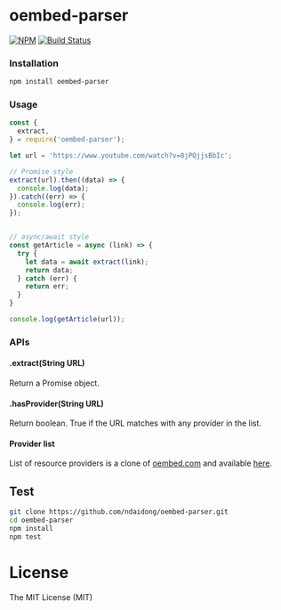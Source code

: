 # oembed-parser

[![NPM](https://badge.fury.io/js/oembed-parser.svg)](https://badge.fury.io/js/oembed-parser)
[![Build Status](https://travis-ci.org/ndaidong/oembed-parser.svg?branch=master)](https://travis-ci.org/ndaidong/oembed-parser)


### Installation

```bash
npm install oembed-parser
```

### Usage

```js
const {
  extract,
} = require('oembed-parser');

let url = 'https://www.youtube.com/watch?v=8jPQjjsBbIc';

// Promise style
extract(url).then((data) => {
  console.log(data);
}).catch((err) => {
  console.log(err);
});


// async/await style
const getArticle = async (link) => {
  try {
    let data = await extract(link);
    return data;
  } catch (err) {
    return err;
  }
}

console.log(getArticle(url));
```

### APIs

#### .extract(String URL)

Return a Promise object.

#### .hasProvider(String URL)

Return boolean. True if the URL matches with any provider in the list.


#### Provider list

List of resource providers is a clone of [oembed.com](http://oembed.com/providers.json) and available [here](https://raw.githubusercontent.com/ndaidong/oembed-parser/master/src/utils/providers.json).


## Test

```bash
git clone https://github.com/ndaidong/oembed-parser.git
cd oembed-parser
npm install
npm test
```

# License

The MIT License (MIT)
